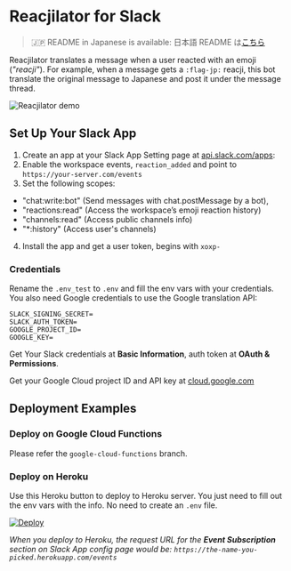 # Reacjilator for Slack

> :jp: README in Japanese is available: 日本語 README は[こちら](README_ja.md) 



Reacjilator translates a message when a user reacted with an emoji (*"reacji"*). For example, when a message gets a `:flag-jp:` reacji, this bot translate the original message to Japanese and post it under the message thread.

![Reacjilator demo](tutorial_images/reacjilator-demo.gif)



## Set Up Your Slack App

1. Create an app at your Slack App Setting page at [api.slack.com/apps](https://api.slack.com/apps):
2. Enable the workspace events, `reaction_added` and point to `https://your-server.com/events` 
3. Set the following scopes:
 - "chat:write:bot" (Send messages with chat.postMessage by a bot),
 - "reactions:read" (Access the workspace’s emoji reaction history)
 - "channels:read" (Access public channels info)
 - "*:history" (Access user's  channels)
4. Install the app and get a user token, begins with `xoxp-`

### Credentials

Rename the `.env_test` to `.env` and fill the env vars with your credentials. You also need Google credentials to use the Google translation API:

```
SLACK_SIGNING_SECRET=
SLACK_AUTH_TOKEN=
GOOGLE_PROJECT_ID=
GOOGLE_KEY=
```

Get Your Slack credentials at **Basic Information**, auth token at **OAuth & Permissions**.

Get your Google Cloud project ID and API key at [cloud.google.com](https://cloud.google.com/translate/docs/getting-started)


## Deployment Examples

### Deploy on Google Cloud Functions

Please refer the `google-cloud-functions` branch.

### Deploy on Heroku

Use this Heroku button to deploy to Heroku server. You just need to fill out the env vars with the info. No need to create an `.env` file.

[![Deploy](https://www.herokucdn.com/deploy/button.svg)](https://heroku.com/deploy?template=https://github.com/slackAPI/reacjilator)

*When you deploy to Heroku, the request URL for the **Event Subscription** section on Slack App config page would be: `https://the-name-you-picked.herokuapp.com/events`*
